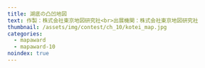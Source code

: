 ```yaml
---
title: 湖底の凸凹地図
text: 作製：株式会社東京地図研究社<br>出展機関：株式会社東京地図研究社
thumbnail: /assets/img/contest/ch_10/kotei_map.jpg
categories:
  - mapaward
  - mapaward-10
noindex: true
---
```

